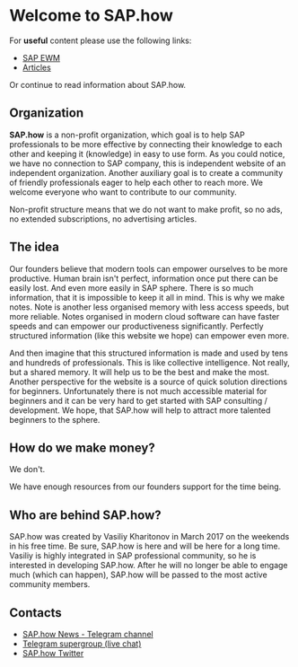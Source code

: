 # Welcome to SAP.how

For **useful** content please use the following links:

- [SAP EWM](ewm)
- [Articles](articles)

Or continue to read information about SAP.how.

## Organization

**SAP.how** is a non-profit organization, which goal is to help SAP professionals to be more effective by connecting their knowledge to each other and keeping it (knowledge) in easy to use form. As you could notice, we have no connection to SAP company, this is independent website of an independent organization. Another auxiliary goal is to create a community of friendly professionals eager to help each other to reach more. We welcome everyone who want to contribute to our community.

Non-profit structure means that we do not want to make profit, so no ads, no extended subscriptions, no advertising articles.

## The idea

Our founders believe that modern tools can empower ourselves to be more productive.
Human brain isn't perfect, information once put there can be easily lost. And even more easily in SAP sphere. There is so much information, that it is impossible to keep it all in mind. This is why we make notes. Note is another less organised memory with less access speeds, but more reliable. Notes organised in modern cloud software can have faster speeds and can empower our productiveness significantly. Perfectly structured information (like this website we hope) can empower even more.

And then imagine that this structured information is made and used by tens and hundreds of professionals. This is like collective intelligence. Not really, but a shared memory. It will help us to be the best and make the most.
Another perspective for the website is a source of quick solution directions for beginners. Unfortunately there is not much accessible material for beginners and it can be very hard to get started with SAP consulting / development. We hope, that SAP.how will help to attract more talented beginners to the sphere.

## How do we make money?

We don't.

We have enough resources from our founders support for the time being.

## Who are behind SAP.how?

SAP.how was created by Vasiliy Kharitonov in March 2017 on the weekends in his free time. Be sure, SAP.how is here and will be here for a long time. Vasiliy is highly integrated in SAP professional community, so he is interested in developing SAP.how. After he will no longer be able to engage much (which can happen), SAP.how will be passed to the most active community members.

## Contacts

- [SAP.how News - Telegram channel](https://t.me/saphow)
- [Telegram supergroup (live chat)](https://t.me/joinchat/AAAAAELp3l6QtC28MD8w0A)
- [SAP.how Twitter](https://twitter.com/SAP_how)
